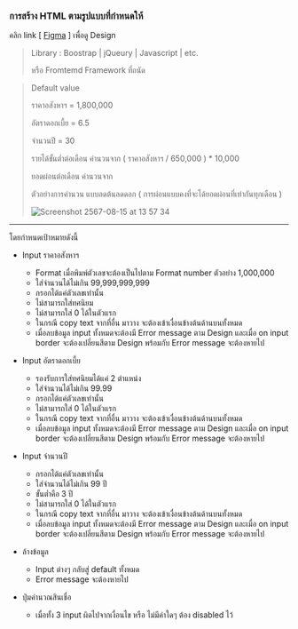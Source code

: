 ### การสร้าง HTML ตามรูปแบบที่กำหนดให้

คลิก link \[ [Figma](https://www.figma.com/design/cLKdrG7KzQB65UygvLbNSu/Dev-Test?node-id=0-1&t=uEazXJLpPeHycSv3-0) \] เพื่อดู Design
> Library : Boostrap | jQueury | Javascript | etc.
> 
> หรือ Fromtemd Framework ที่ถนัด

> Default value
>
> ราคาอสังหาฯ = 1,800,000
>
> อัตราดอกเบี้ย = 6.5
>
> จำนวนปี = 30
>
> รายได้ขั้นต่ำต่อเดือน คำนวนจาก ( ราคาอสังหาฯ / 650,000 ) * 10,000
>
> ยอดผ่อนต่อเดือน คำนวนจาก
> 
> ตัวอย่างการคำนวน แบบลดต้นลดดอก ( การผ่อนแบบคงที่จะได้ยอดผ่อนที่เท่ากันทุกเดือน )
> 
> ![Screenshot 2567-08-15 at 13 57 34](https://github.com/user-attachments/assets/312b7c23-140d-4ba2-8b8c-31af02df104e)

>    
---
โดยกำหนดเป้าหมายดังนี้
* Input ราคาอสังหาฯ
  * Format เมื่อพิมพ์ตัวเลขจะต้องเป็นไปตาม Format number ตัวอย่าง 1,000,000
  * ใส่จำนวนได้ไม่เกิน 99,999,999,999
  * กรอกได้แค่ตัวเลขเท่านั้น
  * ไม่สามารถใส่ทศนิยม
  * ไม่สามารถใส่ 0 ได้ในตัวแรก
  * ในกรณี copy text จากที่อื่น มาวาง จะต้องเข้าเงื่อนข้างต้นด้านบนทั้งหมด
  * เมื่อลบข้อมูล input ทั้งหมดจะต้องมี Error message ตาม Design และเมื่อ on input border จะต้องเปลี่ยนสีตาม Design พร้อมกับ Error message จะต้องหายไป
* Input อัตราดอกเบี้ย
  * รองรับการใส่ทศนิยมได้แค่ 2 ตำแหน่ง
  * ใส่จำนวนได้ไม่เกิน 99.99
  * กรอกได้แค่ตัวเลขเท่านั้น
  * ไม่สามารถใส่ 0 ได้ในตัวแรก
  * ในกรณี copy text จากที่อื่น มาวาง จะต้องเข้าเงื่อนข้างต้นด้านบนทั้งหมด
  * เมื่อลบข้อมูล input ทั้งหมดจะต้องมี Error message ตาม Design และเมื่อ on input border จะต้องเปลี่ยนสีตาม Design พร้อมกับ Error message จะต้องหายไป
* Input จำนวนปี
  * กรอกได้แค่ตัวเลขเท่านั้น
  * ใส่จำนวนได้ไม่เกิน 99 ปี
  * ขั้นต่ำคือ 3 ปี
  * ไม่สามารถใส่ 0 ได้ในตัวแรก
  * ในกรณี copy text จากที่อื่น มาวาง จะต้องเข้าเงื่อนข้างต้นด้านบนทั้งหมด
  * เมื่อลบข้อมูล input ทั้งหมดจะต้องมี Error message ตาม Design และเมื่อ on input border จะต้องเปลี่ยนสีตาม Design พร้อมกับ Error message จะต้องหายไป

* ล้างข้อมูล
  * Input ต่างๆ กลับสู่ default ทั้งหมด
  * Error message จะต้องหายไป
* ปุ่มคำนวณสินเชื่อ
  * เมื่อทั้ง 3 input ผิดไปจากเงื่อนไข หรือ ไม่มีค่าใดๆ ต้อง disabled ไว้
